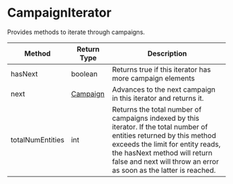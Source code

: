 # CampaignIterator
Provides methods to iterate through campaigns.

|Method|Return Type|Description|
|-|-|-
hasNext|boolean|Returns true if this iterator has more campaign elements <br />
next|[Campaign](./Campaign)|Advances to the next campaign in this iterator and returns it.<br />
totalNumEntities|int|Returns the total number of campaigns indexed by this iterator. If the total number of  entities returned by this method exceeds the limit for entity reads, the hasNext method will return  false and next will throw an error as soon as the latter is reached.<br />
